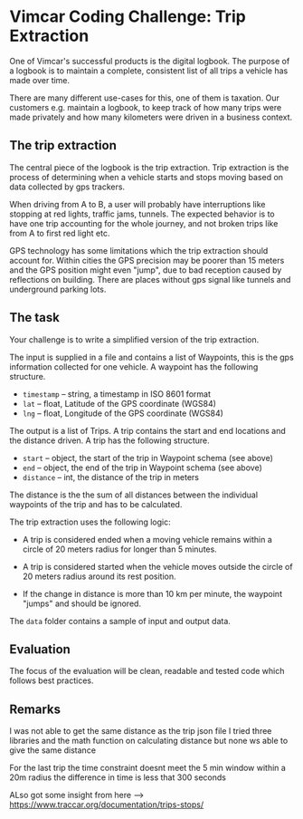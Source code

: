 # Vimcar Coding Challenge: Trip Extraction

One of Vimcar's successful products is the digital logbook. The purpose
of a logbook is to maintain a complete, consistent list of all trips a 
vehicle has made over time. 

There are many different use-cases for this, one of them is taxation. 
Our customers e.g. maintain a logbook, to keep track of how many trips were 
made privately and how many kilometers were driven in a business context.


## The trip extraction

The central piece of the logbook is the trip extraction. Trip extraction is the process of 
determining when a vehicle starts and stops moving based on data collected by gps trackers.


When driving from A to B, a user will probably have interruptions like stopping at red lights, 
traffic jams, tunnels. The expected behavior is to have one trip accounting for the whole 
journey, and not broken trips like from A to first red light etc.


GPS technology has some limitations which the trip extraction should account for. 
Within cities the GPS precision may be poorer than 15 meters and the GPS position might even "jump", 
due to bad reception caused by reflections on building. There are places without gps signal
like tunnels and underground parking lots.


## The task

Your challenge is to write a simplified version of the trip extraction.

The input is supplied in a file and contains a list of Waypoints, this is the gps information 
collected for one vehicle. A waypoint has the following structure. 

- `timestamp` – string, a timestamp in ISO 8601 format
- `lat` – float, Latitude of the GPS coordinate (WGS84)
- `lng` – float, Longitude of the GPS coordinate (WGS84)

The output is a list of Trips. A trip contains the start and end locations and the distance driven.
A trip has the following structure. 

- `start` – object, the start of the trip in Waypoint schema (see above)
- `end` – object, the end of the trip in Waypoint schema (see above)
- `distance` – int, the distance of the trip in meters

The distance is the the sum of all distances between the individual waypoints of the trip and has to be 
calculated.
 

The trip extraction uses the following logic:

- A trip is considered ended when a moving vehicle remains within a circle of 20 meters radius for longer than 5 minutes.

- A trip is considered started when the vehicle moves outside the circle of 20 meters radius around its rest position.

- If the change in distance is more than 10 km per minute, the waypoint "jumps" and should be ignored.


The `data` folder contains a sample of input and output data.


## Evaluation

The focus of the evaluation will be clean, readable and tested code which follows best practices.


## Remarks
I was not able to get the same distance as the trip json file
I tried three libraries and the math function on calculating distance but
none ws able to give the same distance

For the last trip the time constraint doesnt meet the 5 min window within a 20m radius
the difference in time is less that 300 seconds

ALso got some insight from here --> https://www.traccar.org/documentation/trips-stops/
